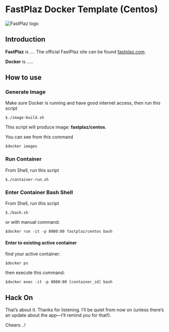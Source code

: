 # FastPlaz Docker Template (Centos)

![FastPlaz logo](http://fastplaz.com/logo-box.png)




## Introduction

**FastPlaz** is .... The official FastPlaz site can be found [fastplaz.com](http://www.fastplaz.com).

**Docker** is .....

## How to use
### Generate Image

Make sure Docker is running and have good internet access, 
then run this script

```
$./image-build.sh
```

This script will produce image: **fastplaz/centos**.

You can see from this command

```
$docker images
```


### Run Container

From Shell, run this script

```
$./container-run.sh
```



### Enter Container Bash Shell

From Shell, run this script

```
$./bash.sh
```

or with manual command:

```
$docker run -it -p 8080:80 fastplaz/centos bash
```

#### Enter to existing active container

find your active container:

```
$docker ps
```

then execute this command:

```
$docker exec -it -p 8080:80 [container_id] bash
```



## Hack On

That’s about it. Thanks for listening. I’ll be quiet from now on (unless there’s an update about the app—I’ll remind you for that!).

Cheers ..!


